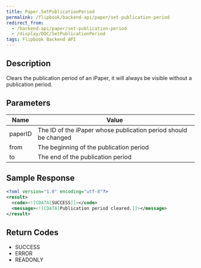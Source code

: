 ```yaml
---
title: Paper.SetPublicationPeriod
permalink: /flipbook/backend-api/paper/set-publication-period
redirect_from:
  - /backend-api/paper/set-publication-period
  - /display/DOC/SetPublicationPeriod
tags: Flipbook Backend API
---
```


## Description

Clears the publication period of an iPaper, it will always be visible without a publication period.

## Parameters

| Name    | Value
|---------|----------------------------------------------------------------
| paperID | The ID of the iPaper whose publication period should be changed
| from	  | The beginning of the publication period
| to      | The end of the publication period

## Sample Response

```xml
<?xml version="1.0" encoding="utf-8"?>
<result>
  <code><![CDATA[SUCCESS]]></code>
  <message><![CDATA[Publication period cleared.]]></message>
</result>
```

## Return Codes

* SUCCESS
* ERROR
* READONLY